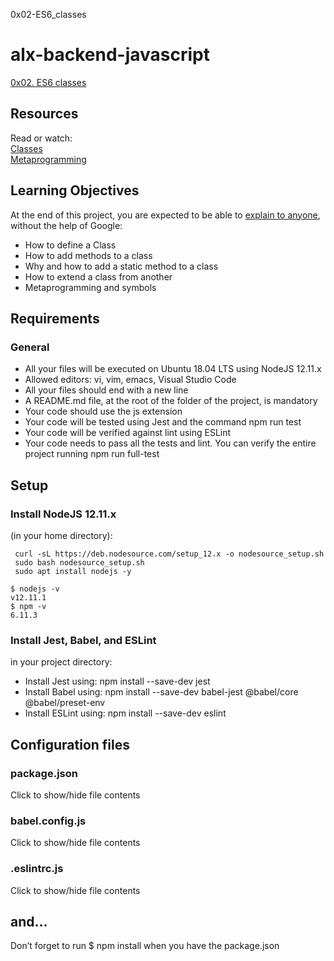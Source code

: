 0x02-ES6_classes  
# alx-backend-javascript  
[0x02. ES6 classes](https://intranet.alxswe.com/projects/1226)      
## Resources  
Read or watch:  
[Classes](https://intranet.alxswe.com/rltoken/ke2dSL31JbpAUBW0qWE9WA)      
[Metaprogramming](hhttps://intranet.alxswe.com/rltoken/6OgF5QGbYclp_cwATfq-0g)    
## Learning Objectives  
At the end of this project, you are expected to be able to [explain to anyone](https://intranet.alxswe.com/rltoken/HZvBl09eHoGwvN8jqlYO-g), without the help of Google:  
+ How to define a Class
+ How to add methods to a class
+ Why and how to add a static method to a class
+ How to extend a class from another
+ Metaprogramming and symbols   
## Requirements  
### General  
+ All your files will be executed on Ubuntu 18.04 LTS using NodeJS 12.11.x
+ Allowed editors: vi, vim, emacs, Visual Studio Code
+ All your files should end with a new line
+ A README.md file, at the root of the folder of the project, is mandatory
+ Your code should use the js extension
+ Your code will be tested using Jest and the command npm run test
+ Your code will be verified against lint using ESLint
+ Your code needs to pass all the tests and lint. You can verify the entire project running npm run full-test 
## Setup  
### Install NodeJS 12.11.x  
(in your home directory):  
```
 curl -sL https://deb.nodesource.com/setup_12.x -o nodesource_setup.sh  
 sudo bash nodesource_setup.sh  
 sudo apt install nodejs -y
```
```
$ nodejs -v  
v12.11.1  
$ npm -v  
6.11.3  
```
### Install Jest, Babel, and ESLint  
in your project directory:  
+ Install Jest using: npm install --save-dev jest  
+ Install Babel using: npm install --save-dev babel-jest @babel/core @babel/preset-env
+ Install ESLint using: npm install --save-dev eslint
## Configuration files  
### package.json  
Click to show/hide file contents
### babel.config.js  
Click to show/hide file contents   
### .eslintrc.js  
Click to show/hide file contents  

## and…  
Don’t forget to run $ npm install when you have the package.json  

